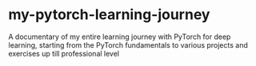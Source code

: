 # my-pytorch-learning-journey
A documentary of my entire learning journey with PyTorch for deep learning, starting from the PyTorch fundamentals to various projects and exercises up till professional level
